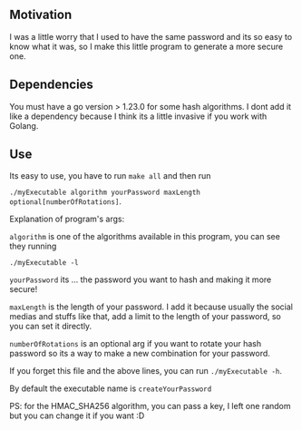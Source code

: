 ## Motivation

I was a little worry that I used to have the same password and its so easy to know what it was, so I make this little program to generate a more secure one.

## Dependencies

You must have a go version > 1.23.0 for some hash algorithms. I dont add it like a dependency because I think its a little invasive if you work with Golang.

## Use

Its easy to use, you have to run `make all` and then run 

`./myExecutable algorithm yourPassword maxLength optional[numberOfRotations]`.

Explanation of program's args:

`algorithm` is one of the algorithms available in this program, you can see they running 

`./myExecutable -l`

`yourPassword` its ... the password you want to hash and making it more secure!

`maxLength` is the length of your password. I add it because usually the social medias and stuffs like that, add a limit to the length of your password, so you can set it directly.

`numberOfRotations` is an optional arg if you want to rotate your hash password so its a way to make a new combination for your password.

If you forget this file and the above lines, you can run `./myExecutable -h`.

By default the executable name is `createYourPassword`

PS: for the HMAC_SHA256 algorithm, you can pass a key, I left one random but you can change it if you want :D

